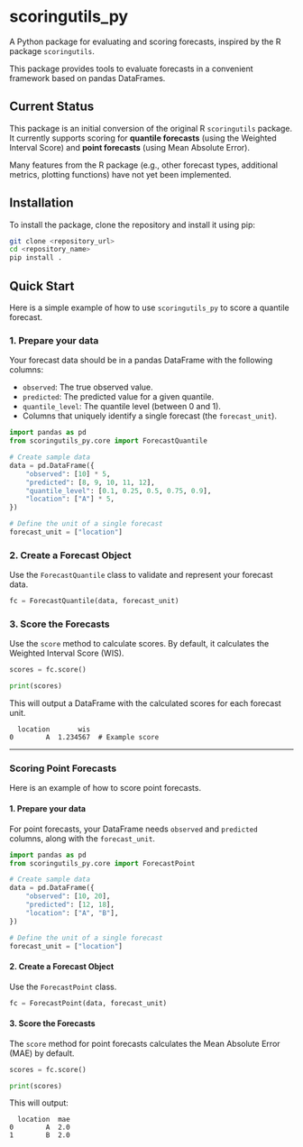 # scoringutils_py

A Python package for evaluating and scoring forecasts, inspired by the R package `scoringutils`.

This package provides tools to evaluate forecasts in a convenient framework based on pandas DataFrames.

## Current Status

This package is an initial conversion of the original R `scoringutils` package. It currently supports scoring for **quantile forecasts** (using the Weighted Interval Score) and **point forecasts** (using Mean Absolute Error).

Many features from the R package (e.g., other forecast types, additional metrics, plotting functions) have not yet been implemented.

## Installation

To install the package, clone the repository and install it using pip:

```bash
git clone <repository_url>
cd <repository_name>
pip install .
```

## Quick Start

Here is a simple example of how to use `scoringutils_py` to score a quantile forecast.

### 1. Prepare your data

Your forecast data should be in a pandas DataFrame with the following columns:
- `observed`: The true observed value.
- `predicted`: The predicted value for a given quantile.
- `quantile_level`: The quantile level (between 0 and 1).
- Columns that uniquely identify a single forecast (the `forecast_unit`).

```python
import pandas as pd
from scoringutils_py.core import ForecastQuantile

# Create sample data
data = pd.DataFrame({
    "observed": [10] * 5,
    "predicted": [8, 9, 10, 11, 12],
    "quantile_level": [0.1, 0.25, 0.5, 0.75, 0.9],
    "location": ["A"] * 5,
})

# Define the unit of a single forecast
forecast_unit = ["location"]
```

### 2. Create a Forecast Object

Use the `ForecastQuantile` class to validate and represent your forecast data.

```python
fc = ForecastQuantile(data, forecast_unit)
```

### 3. Score the Forecasts

Use the `score` method to calculate scores. By default, it calculates the Weighted Interval Score (WIS).

```python
scores = fc.score()

print(scores)
```

This will output a DataFrame with the calculated scores for each forecast unit.
```
  location       wis
0        A  1.234567  # Example score
```

---

### Scoring Point Forecasts

Here is an example of how to score point forecasts.

#### 1. Prepare your data

For point forecasts, your DataFrame needs `observed` and `predicted` columns, along with the `forecast_unit`.

```python
import pandas as pd
from scoringutils_py.core import ForecastPoint

# Create sample data
data = pd.DataFrame({
    "observed": [10, 20],
    "predicted": [12, 18],
    "location": ["A", "B"],
})

# Define the unit of a single forecast
forecast_unit = ["location"]
```

#### 2. Create a Forecast Object

Use the `ForecastPoint` class.

```python
fc = ForecastPoint(data, forecast_unit)
```

#### 3. Score the Forecasts

The `score` method for point forecasts calculates the Mean Absolute Error (MAE) by default.

```python
scores = fc.score()

print(scores)
```

This will output:
```
  location  mae
0        A  2.0
1        B  2.0
```
